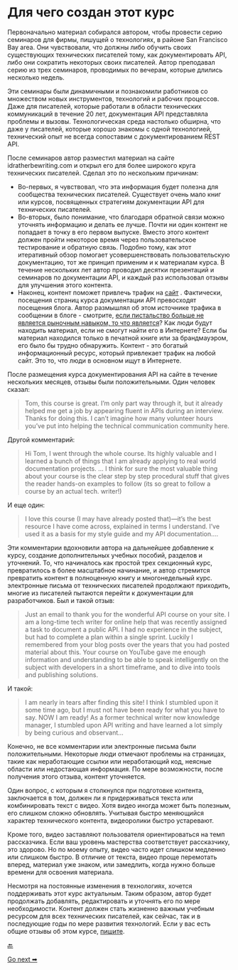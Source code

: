 # Для чего создан этот курс

Первоначально материал собирался автором, чтобы провести серию семинаров для  фирмы, пишущей о технологиях, в районе San Francisco Bay area. Они чувствовали, что должны либо обучить своих существующих технических писателей тому, как документировать API, либо они сократить некоторых своих писателей. Автор преподавал серию из трех семинаров, проводимых по вечерам, которые длились несколько недель.

Эти семинары были динамичными и познакомили работников со множеством новых инструментов, технологий и рабочих процессов. Даже для писателей, которые работали в области технических коммуникаций в течение 20 лет, документация API представляла проблемы и вызовы. Технологическая среда настолько обширна, что даже у писателей, которые хорошо знакомы с одной технологией, технический опыт не всегда сопоставим с документированием REST API.

После семинаров автор разместил материал на сайте idratherbewriting.com и открыл его для более широкого круга технических писателей. Сделал это по нескольким причинам:

-  Во-первых, я чувствовал, что эта информация будет полезна для сообщества технических писателей. Существует очень мало книг или курсов, посвященных стратегиям документации API для технических писателей.
- Во-вторых, было понимание, что благодаря обратной связи можно уточнять информацию и делать ее лучше. Почти ни один контент не попадает в точку в его первом выпуске. Вместо этого контент должен пройти некоторое время через пользовательское тестирование и обратную связь. Подобно тому, как этот итеративный обзор помогает усовершенствовать пользовательскую документацию, тот же принцип применим и к материалам курса. В течение нескольких лет автор проводил десятки презентаций и семинаров по документации API, и каждый раз использовал отзывы для улучшения этого контента.
- Наконец, контент поможет привлечь трафик на [сайт](https://idratherbewriting.com/) . Фактически, посещения страниц курса документации API превосходят посещения блога. Автор размышлял об этом источнике трафика в сообщении в блоге - смотрите, [если пистальство больше не является рыночным навыком, то что является](https://idratherbewriting.com/2018/08/09/writing-no-longer-a-skill/)? Как люди будут находить материал, если не смогут найти его в Интернете? Если бы материал находился только в печатной книге или за брандмауэром, его было бы трудно обнаружить. Контент - это богатый информационный ресурс, который привлекает трафик на любой сайт. Это то, что люди в основном ищут в Интернете.

После размещения курса документирования API на  сайте в течение нескольких месяцев, отзывы были положительными. Один человек сказал:

> Tom, this course is great. I’m only part way through it, but it already helped me get a job by appearing fluent in APIs during an interview. Thanks for doing this. I can’t imagine how many volunteer hours you’ve put into helping the technical communication community here.

Другой комментарий:

> Hi Tom, I went through the whole course. Its highly valuable and I learned a bunch of things that I am already applying to real world documentation projects. … I think for sure the most valuable thing about your course is the clear step by step procedural stuff that gives the reader hands-on examples to follow (its so great to follow a course by an actual tech. writer!)

И еще один:

> I love this course (I may have already posted that)—it’s the best resource I have come across, explained in terms I understand. I’ve used it as a basis for my style guide and my API documentation….

Эти комментарии вдохновили автора на дальнейшее добавление к курсу, создание дополнительных учебных пособий, разделов и уточнений. То, что начиналось как простой трех секционный курс, превратилось в более масштабное начинание, и автор стремится превратить контент в полноценную книгу и многонедельный курс. электронные письма от технических писателей продолжают приходить, многие из писателей пытаются перейти к документации для разработчиков. Был и такой отзыв:

> Just an email to thank you for the wonderful API course on your site. I am a long-time tech writer for online help that was recently assigned a task to document a public API. I had no experience in the subject, but had to complete a plan within a single sprint. Luckily I remembered from your blog posts over the years that you had posted material about this.
Your course on YouTube gave me enough information and understanding to be able to speak intelligently on the subject with developers in a short timeframe, and to dive into tools and publishing solutions.

И такой:

> I am nearly in tears after finding this site! I think I stumbled upon it some time ago, but I must not have been ready for what you have to say. NOW I am ready! As a former technical writer now knowledge manager, I stumbled upon API writing and have learned a lot simply by being curious and observant…

Конечно, не все комментарии или электронные письма были положительными. Некоторые люди отмечают проблемы на страницах, такие как неработающие ссылки или неработающий код, неясные области или недостающая информация. По мере возможности, после получения этого отзыва, контент уточняется.

Один вопрос, с которым я столкнулся при подготовке контента, заключается в том, должен ли я придерживаться текста или комбинировать текст с видео. Хотя видео иногда может быть полезным, его слишком сложно обновлять. Учитывая быстро меняющийся характер технического контента, видеоролики быстро устаревают.


Кроме того, видео заставляют пользователя ориентироваться на  темп рассказчика. Если ваш уровень мастерства соответствует рассказчику, это здорово. Но по моему опыту, видео часто идет слишком медленно или слишком быстро. В отличие от текста, видео проще перемотать вперед, материал уже знаком, или замедлить, когда  нужно больше времени для освоения материала.

Несмотря на постоянные изменения в технологиях, хочется поддерживать этот курс актуальным. Таким образом, автор будет продолжать добавлять, редактировать и уточнять его по мере необходимости. Контент должен стать жизненно важным учебным ресурсом для всех технических писателей, как сейчас, так и в последующие годы по мере развития технологий. Если у вас есть общие отзывы об этом курсе, [пишите](https://idratherbewriting.com/learnapidoc/contact.html).

[🔙](workshop-activities.md)

[Go next ➡](about-the-author.md)
